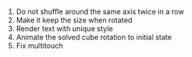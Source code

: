 1. Do not shuffle around the same axis twice in a row
2. Make it keep the size when rotated
3. Render text with unique style
4. Animate the solved cube rotation to initial state
5. Fix multitouch